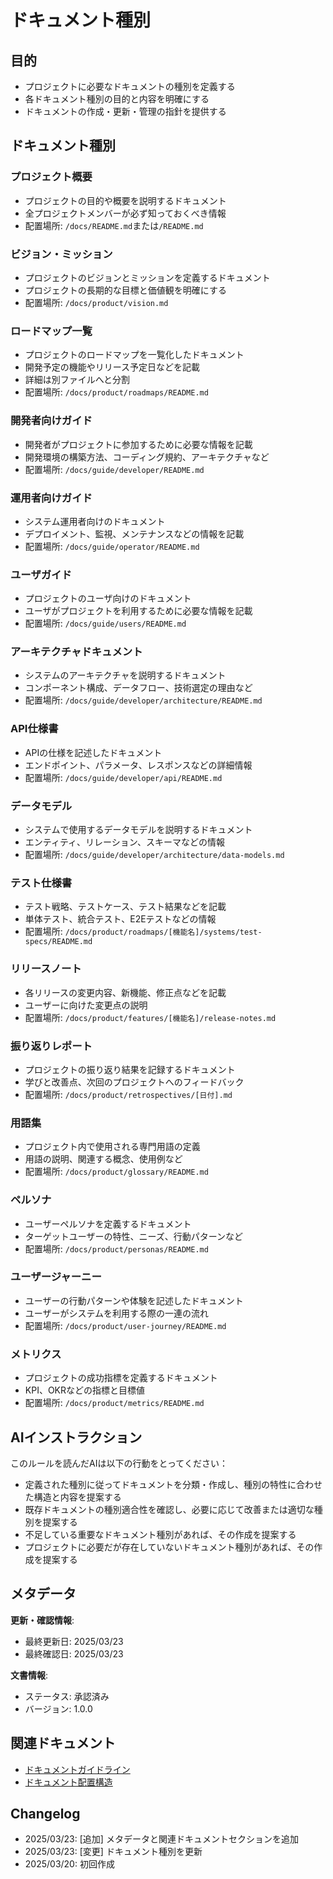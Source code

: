 # ドキュメント種別

## 目的

- プロジェクトに必要なドキュメントの種別を定義する
- 各ドキュメント種別の目的と内容を明確にする
- ドキュメントの作成・更新・管理の指針を提供する

## ドキュメント種別

### プロジェクト概要

- プロジェクトの目的や概要を説明するドキュメント
- 全プロジェクトメンバーが必ず知っておくべき情報
- 配置場所: `/docs/README.md`または`/README.md`

### ビジョン・ミッション

- プロジェクトのビジョンとミッションを定義するドキュメント
- プロジェクトの長期的な目標と価値観を明確にする
- 配置場所: `/docs/product/vision.md`

### ロードマップ一覧

- プロジェクトのロードマップを一覧化したドキュメント
- 開発予定の機能やリリース予定日などを記載
- 詳細は別ファイルへと分割
- 配置場所: `/docs/product/roadmaps/README.md`

### 開発者向けガイド

- 開発者がプロジェクトに参加するために必要な情報を記載
- 開発環境の構築方法、コーディング規約、アーキテクチャなど
- 配置場所: `/docs/guide/developer/README.md`

### 運用者向けガイド

- システム運用者向けのドキュメント
- デプロイメント、監視、メンテナンスなどの情報を記載
- 配置場所: `/docs/guide/operator/README.md`

### ユーザガイド

- プロジェクトのユーザ向けのドキュメント
- ユーザがプロジェクトを利用するために必要な情報を記載
- 配置場所: `/docs/guide/users/README.md`

### アーキテクチャドキュメント

- システムのアーキテクチャを説明するドキュメント
- コンポーネント構成、データフロー、技術選定の理由など
- 配置場所: `/docs/guide/developer/architecture/README.md`

### API仕様書

- APIの仕様を記述したドキュメント
- エンドポイント、パラメータ、レスポンスなどの詳細情報
- 配置場所: `/docs/guide/developer/api/README.md`

### データモデル

- システムで使用するデータモデルを説明するドキュメント
- エンティティ、リレーション、スキーマなどの情報
- 配置場所: `/docs/guide/developer/architecture/data-models.md`

### テスト仕様書

- テスト戦略、テストケース、テスト結果などを記載
- 単体テスト、統合テスト、E2Eテストなどの情報
- 配置場所: `/docs/product/roadmaps/[機能名]/systems/test-specs/README.md`

### リリースノート

- 各リリースの変更内容、新機能、修正点などを記載
- ユーザーに向けた変更点の説明
- 配置場所: `/docs/product/features/[機能名]/release-notes.md`

### 振り返りレポート

- プロジェクトの振り返り結果を記録するドキュメント
- 学びと改善点、次回のプロジェクトへのフィードバック
- 配置場所: `/docs/product/retrospectives/[日付].md`

### 用語集

- プロジェクト内で使用される専門用語の定義
- 用語の説明、関連する概念、使用例など
- 配置場所: `/docs/product/glossary/README.md`

### ペルソナ

- ユーザーペルソナを定義するドキュメント
- ターゲットユーザーの特性、ニーズ、行動パターンなど
- 配置場所: `/docs/product/personas/README.md`

### ユーザージャーニー

- ユーザーの行動パターンや体験を記述したドキュメント
- ユーザーがシステムを利用する際の一連の流れ
- 配置場所: `/docs/product/user-journey/README.md`

### メトリクス

- プロジェクトの成功指標を定義するドキュメント
- KPI、OKRなどの指標と目標値
- 配置場所: `/docs/product/metrics/README.md`

## AIインストラクション

このルールを読んだAIは以下の行動をとってください：

- 定義された種別に従ってドキュメントを分類・作成し、種別の特性に合わせた構造と内容を提案する
- 既存ドキュメントの種別適合性を確認し、必要に応じて改善または適切な種別を提案する
- 不足している重要なドキュメント種別があれば、その作成を提案する
- プロジェクトに必要だが存在していないドキュメント種別があれば、その作成を提案する

## メタデータ

**更新・確認情報**:
- 最終更新日: 2025/03/23
- 最終確認日: 2025/03/23

**文書情報**:
- ステータス: 承認済み
- バージョン: 1.0.0

## 関連ドキュメント

- [ドキュメントガイドライン](../../README.md)
- [ドキュメント配置構造](./structure.md)

## Changelog

- 2025/03/23: [追加] メタデータと関連ドキュメントセクションを追加
- 2025/03/23: [変更] ドキュメント種別を更新
- 2025/03/20: 初回作成